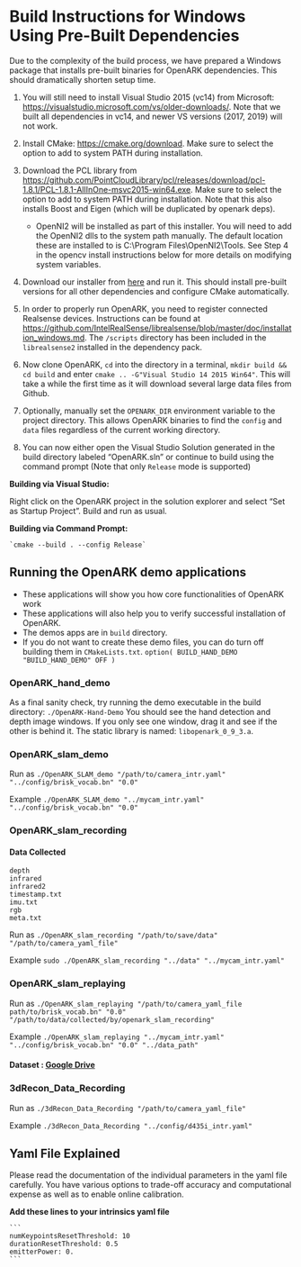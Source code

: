 # Build Instructions for Windows Using Pre-Built Dependencies

Due to the complexity of the build process, we have prepared a Windows package that installs pre-built binaries for OpenARK dependencies. This should dramatically shorten setup time.

1. You will still need to install Visual Studio 2015 (vc14) from Microsoft: <https://visualstudio.microsoft.com/vs/older-downloads/>. Note that we built all dependencies in vc14, and newer VS versions (2017, 2019) will not work.

2. Install CMake: <https://cmake.org/download>. Make sure to select the option to add to system PATH during installation.

3. Download the PCL library from <https://github.com/PointCloudLibrary/pcl/releases/download/pcl-1.8.1/PCL-1.8.1-AllInOne-msvc2015-win64.exe>. Make sure to select the option to add to system PATH during installation. Note that this also installs Boost and Eigen (which will be duplicated by openark deps).
    - OpenNI2 will be installed as part of this installer. You will need to add the OpenNI2 dlls to the
system path manually. The default location these are installed to is C:\Program
Files\OpenNI2\Tools. See Step 4 in the opencv install instructions below for more details on
modifying system variables.

4. Download our installer from
[here](../openark-deps-vc14-win64.exe) and run it. This should install pre-built versions for all other dependencies and configure CMake automatically.

5. In order to properly run OpenARK, you need to register connected Realsense devices. Instructions can be found at <https://github.com/IntelRealSense/librealsense/blob/master/doc/installation_windows.md>. The `/scripts` directory has been included in the `librealsense2` installed in the dependency pack.

6. Now clone OpenARK, `cd` into the directory in a terminal, `mkdir build && cd build` and enter `cmake .. -G"Visual Studio 14 2015 Win64"`. This will take a while the first time as it will download several large data files from Github.

7. Optionally, manually set the `OPENARK_DIR` environment variable to the project directory. This allows OpenARK binaries to find the `config` and `data` files regardless of the current working directory.

8. You can now either open the Visual Studio Solution generated in the build directory labeled “OpenARK.sln” or continue to build using the command prompt (Note that only `Release` mode is supported)

**Building via Visual Studio:**


 Right click on the OpenARK project in the solution explorer and select “Set as Startup Project”. Build and run as usual.

**Building via Command Prompt:** 

    `cmake --build . --config Release`

## Running the OpenARK demo applications
- These applications will show you how core functionalities of OpenARK work 
- These applications will also help you to verify successful installation of OpenARK.
- The demos apps are in `build` directory.
- If you do not want to create these demo files, you can do turn off building them in `CMakeLists.txt`.
`option( BUILD_HAND_DEMO "BUILD_HAND_DEMO" OFF )`

### OpenARK_hand_demo
As a final sanity check, try running the demo executable in the build directory: 
`./OpenARK-Hand-Demo` 
You should see the hand detection and depth image windows. If you only see one window, drag it and see if the other is behind it. The static library is named: `libopenark_0_9_3.a`.

### OpenARK_slam_demo
Run as  `./OpenARK_SLAM_demo "/path/to/camera_intr.yaml" "../config/brisk_vocab.bn" "0.0"`

Example `./OpenARK_SLAM_demo "../mycam_intr.yaml" "../config/brisk_vocab.bn" "0.0"`

### OpenARK_slam_recording
#### Data Collected
    depth
    infrared
    infrared2
    timestamp.txt
    imu.txt
    rgb
    meta.txt
    
Run as  `./OpenARK_slam_recording "/path/to/save/data" "/path/to/camera_yaml_file"`

Example `sudo ./OpenARK_slam_recording "../data" "../mycam_intr.yaml"`

### OpenARK_slam_replaying
Run as  `./OpenARK_slam_replaying "/path/to/camera_yaml_file path/to/brisk_vocab.bn" "0.0" "/path/to/data/collected/by/openark_slam_recording"`

Example `./OpenARK_slam_replaying "../mycam_intr.yaml" "../config/brisk_vocab.bn" "0.0" "../data_path"`

#### Dataset : [Google Drive](https://drive.google.com/drive/folders/1PyV8_0nDT9vURHWTvq-8RX9CV6gA2Abj?usp=sharing)
### 3dRecon_Data_Recording
Run as `./3dRecon_Data_Recording "/path/to/camera_yaml_file"`

Example `./3dRecon_Data_Recording "../config/d435i_intr.yaml"`

## Yaml File Explained
Please read the documentation of the individual parameters in the yaml file carefully. You have various options to trade-off accuracy and computational expense as well as to enable online calibration.

**Add these lines to your intrinsics yaml file**

    ```
    numKeypointsResetThreshold: 10
    durationResetThreshold: 0.5
    emitterPower: 0.
    ```
